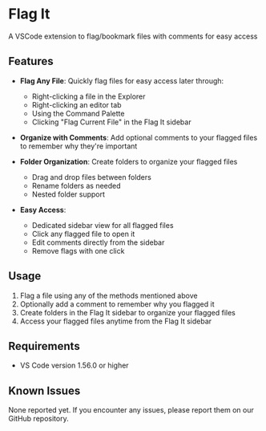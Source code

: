 # Flag It

A VSCode extension to flag/bookmark files with comments for easy access

## Features

- **Flag Any File**: Quickly flag files for easy access later through:

    - Right-clicking a file in the Explorer
    - Right-clicking an editor tab
    - Using the Command Palette
    - Clicking "Flag Current File" in the Flag It sidebar

- **Organize with Comments**: Add optional comments to your flagged files to remember why they're important

- **Folder Organization**: Create folders to organize your flagged files

    - Drag and drop files between folders
    - Rename folders as needed
    - Nested folder support

- **Easy Access**:

    - Dedicated sidebar view for all flagged files
    - Click any flagged file to open it
    - Edit comments directly from the sidebar
    - Remove flags with one click

## Usage

1. Flag a file using any of the methods mentioned above
2. Optionally add a comment to remember why you flagged it
3. Create folders in the Flag It sidebar to organize your flagged files
4. Access your flagged files anytime from the Flag It sidebar

## Requirements

- VS Code version 1.56.0 or higher

## Known Issues

None reported yet. If you encounter any issues, please report them on our GitHub repository.
